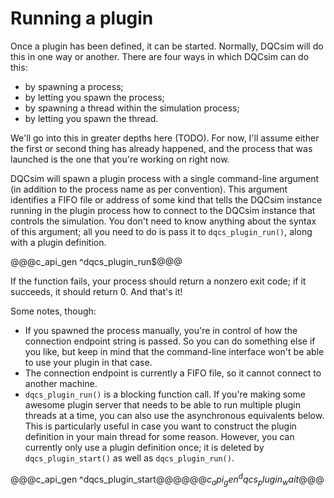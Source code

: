 # Running a plugin

Once a plugin has been defined, it can be started. Normally, DQCsim will do
this in one way or another. There are four ways in which DQCsim can do this:

 - by spawning a process;
 - by letting you spawn the process;
 - by spawning a thread within the simulation process;
 - by letting you spawn the thread.

We'll go into this in greater depths here (TODO). For now, I'll assume either
the first or second thing has already happened, and the process that was
launched is the one that you're working on right now.

DQCsim will spawn a plugin process with a single command-line argument (in
addition to the process name as per convention). This argument identifies a
FIFO file or address of some kind that tells the DQCsim instance running in
the plugin process how to connect to the DQCsim instance that controls the
simulation. You don't need to know anything about the syntax of this argument;
all you need to do is pass it to `dqcs_plugin_run()`, along with a plugin
definition.

@@@c_api_gen ^dqcs_plugin_run$@@@

If the function fails, your process should return a nonzero exit code; if it
succeeds, it should return 0. And that's it!

Some notes, though:

 - If you spawned the process manually, you're in control of how the connection
   endpoint string is passed. So you can do something else if you like, but
   keep in mind that the command-line interface won't be able to use your
   plugin in that case.
 - The connection endpoint is currently a FIFO file, so it cannot connect to
   another machine.
 - `dqcs_plugin_run()` is a blocking function call. If you're making some
   awesome plugin server that needs to be able to run multiple plugin threads
   at a time, you can also use the asynchronous equivalents below. This is
   particularly useful in case you want to construct the plugin definition in
   your main thread for some reason. However, you can currently only use a
   plugin definition once; it is deleted by `dqcs_plugin_start()` as well as
   `dqcs_plugin_run()`.

@@@c_api_gen ^dqcs_plugin_start$@@@
@@@c_api_gen ^dqcs_plugin_wait$@@@
